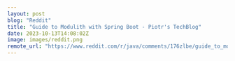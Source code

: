 ```yaml
---
layout: post
blog: "Reddit"
title: "Guide to Modulith with Spring Boot - Piotr's TechBlog"
date: 2023-10-13T14:08:02Z
image: images/reddit.png
remote_url: "https://www.reddit.com/r/java/comments/176zlbe/guide_to_modulith_with_spring_boot_piotrs_techblog/"
---
```

